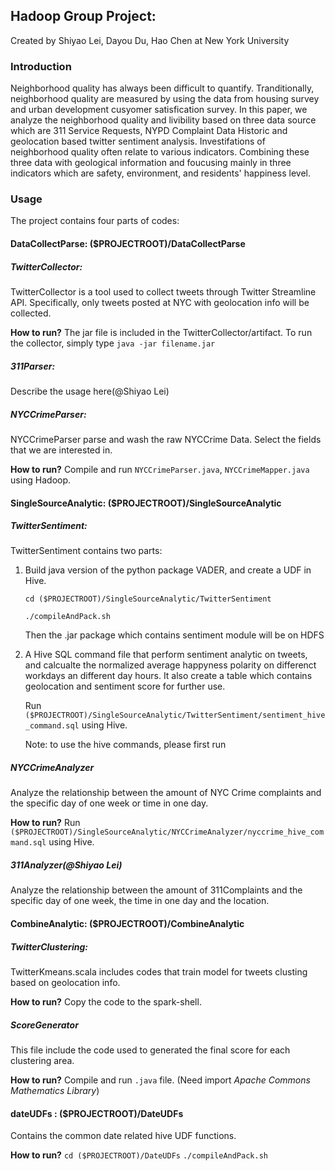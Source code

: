 ## Hadoop Group Project:

Created by Shiyao Lei, Dayou Du, Hao Chen at New York University

### Introduction

Neighborhood quality has always been difficult to quantify. Tranditionally, 
neighborhood quality are measured by using the data from housing survey and 
urban development cusyomer satisfication survey. In this paper, we analyze 
the neighborhood quality and livibility based on three data source which are 
311 Service Requests, NYPD Complaint Data Historic and geolocation based twitter 
sentiment analysis. Investifations of neighborhood quality often relate to 
various indicators. Combining these three data with geological information 
and foucusing mainly in three indicators which are safety, environment, and 
residents' happiness level.

### Usage

The project contains four parts of codes:

#### DataCollectParse: ($PROJECTROOT)/DataCollectParse

##### TwitterCollector:
TwitterCollector is a tool used to collect tweets through Twitter Streamline API. 
Specifically, only tweets posted at NYC with geolocation info will be collected. 

**How to run?**
The jar file is included in the TwitterCollector/artifact. 
To run the collector, simply type `java -jar filename.jar`


##### 311Parser:

Describe the usage here(@Shiyao Lei)

##### NYCCrimeParser:

NYCCrimeParser parse and wash the raw NYCCrime Data. Select the fields that we are interested in.

**How to run?**
Compile and run `NYCCrimeParser.java`, `NYCCrimeMapper.java` using Hadoop.

#### SingleSourceAnalytic: ($PROJECTROOT)/SingleSourceAnalytic

##### TwitterSentiment:

TwitterSentiment contains two parts:
1. Build java version of the python package VADER, and create a UDF in Hive.

   `cd ($PROJECTROOT)/SingleSourceAnalytic/TwitterSentiment`

   `./compileAndPack.sh`

   Then the .jar package which contains sentiment module will be on HDFS 

2. A Hive SQL command file that perform sentiment analytic on tweets, and calcualte the
  normalized average happyness polarity on differenct workdays an different day hours.
  It also create a table which contains geolocation and sentiment score for further use.

   Run `($PROJECTROOT)/SingleSourceAnalytic/TwitterSentiment/sentiment_hive_command.sql` using Hive.

   Note: to use the hive commands, please first run 

##### NYCCrimeAnalyzer

Analyze the relationship between the amount of NYC Crime complaints and 
the specific day of one week or time in one day. 

**How to run?**
Run `($PROJECTROOT)/SingleSourceAnalytic/NYCCrimeAnalyzer/nyccrime_hive_command.sql` using Hive.

##### 311Analyzer(@Shiyao Lei)

Analyze the relationship between the amount of 311Complaints and the specific day of one week, the time in one day and the location.

#### CombineAnalytic: ($PROJECTROOT)/CombineAnalytic

##### TwitterClustering:

TwitterKmeans.scala includes codes that train model for tweets clusting based on geolocation info.

**How to run?**
Copy the code to the spark-shell.

##### ScoreGenerator
This file include the code used to generated the final score for each clustering area.

**How to run?**
Compile and run `.java` file. (Need import *Apache Commons Mathematics Library*)



#### dateUDFs : ($PROJECTROOT)/DateUDFs

Contains the common date related hive UDF functions.

**How to run?**
`cd ($PROJECTROOT)/DateUDFs`
`./compileAndPack.sh`



